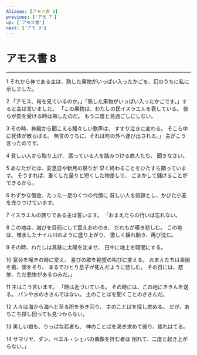 ```yaml
---
Aliases: [アモス書 8]
previous: ['アモ 7']
up: ['アモス書']
next: ['アモ 9']
---
```

# アモス書 8

***




1 
それから神である主は、熟した果物がいっぱい入ったかごを、幻のうちに私に示しました。 



2 
「アモス、何を見ているのか。」「熟した果物がいっぱい入ったかごです。」すると主は言いました。 「この果物は、わたしの民イスラエルを表している。 彼らが罰を受ける時は熟したのだ。 もう二度と見過ごしにしない。 



3 
その時、神殿から聞こえる騒々しい歌声は、 すすり泣きに変わる。 そこら中に死体が散らばる。 無言のうちに、それは町の外へ運び出される。」 主がこう言ったのです。 



4 
貧しい人から取り上げ、 困っている人を踏みつける商人たち。 聞きなさい。 



5 
あなたがたは、安息日や新月の祭りが 早く終わることをひたすら願っています。 そうすれば、重くした量りと短くした物差しで、 ごまかして儲けることができるから。 



6 
わずかな借金、たった一足のくつの代償に 貧しい人を奴隷とし、かびた小麦を売りつけています。 



7 
イスラエルの誇りである主は誓います。 「おまえたちの行いは忘れない。 



8 
この地は、滅びを目前にして震えおののき、 だれもが嘆き悲しむ。 この地は、増水したナイル川のように盛り上がり、 激しく揺れ動き、再び沈む。 



9 
その時、わたしは真昼に太陽を沈ませ、 日中に地上を暗闇にする。 



10 
宴会を嘆きの時に変え、 喜びの歌を絶望の叫びに変える。 おまえたちは喪服を着、頭をそり、 まるでひとり息子が死んだように悲しむ。 その日には、悲惨、ただ悲惨があるのみだ。」 



11 
主はこう言います。 「時は近づいている。 その時には、この地にききんを送る。 パンや水のききんではない。 主のことばを聞くことのききんだ。 



12 
人々は海から海へと至る所を歩き回り、 主のことばを探し求める。 だが、あちこち探し回っても見つからない。 



13 
美しい娘も、りっぱな若者も、 神のことばを渇き求めて弱り、疲れはてる。 



14 
サマリヤ、ダン、ベエル・シェバの偶像を拝む者は 倒れて、二度と起き上がらない。」
